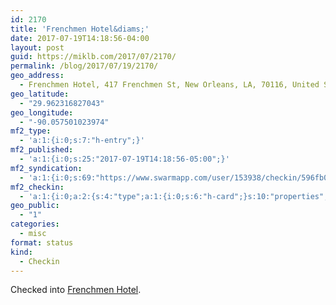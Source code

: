 ```yaml
---
id: 2170
title: 'Frenchmen Hotel&diams;'
date: 2017-07-19T14:18:56-04:00
layout: post
guid: https://miklb.com/2017/07/2170/
permalink: /blog/2017/07/19/2170/
geo_address:
  - Frenchmen Hotel, 417 Frenchmen St, New Orleans, LA, 70116, United States
geo_latitude:
  - "29.962316827043"
geo_longitude:
  - "-90.057501023974"
mf2_type:
  - 'a:1:{i:0;s:7:"h-entry";}'
mf2_published:
  - 'a:1:{i:0;s:25:"2017-07-19T14:18:56-05:00";}'
mf2_syndication:
  - 'a:1:{i:0;s:69:"https://www.swarmapp.com/user/153938/checkin/596fb0a0da5e5661f2906c78";}'
mf2_checkin:
  - 'a:1:{i:0;a:2:{s:4:"type";a:1:{i:0;s:6:"h-card";}s:10:"properties";a:9:{s:4:"name";a:1:{i:0;s:15:"Frenchmen Hotel";}s:3:"url";a:1:{i:0;s:49:"https://foursquare.com/v/4ad4c04af964a52067f220e3";}s:8:"latitude";a:1:{i:0;d:29.962316827043001;}s:9:"longitude";a:1:{i:0;d:-90.057501023973998;}s:14:"street-address";a:1:{i:0;s:16:"417 Frenchmen St";}s:8:"locality";a:1:{i:0;s:11:"New Orleans";}s:6:"region";a:1:{i:0;s:2:"LA";}s:12:"country-name";a:1:{i:0;s:13:"United States";}s:11:"postal-code";a:1:{i:0;s:5:"70116";}}}}'
geo_public:
  - "1"
categories:
  - misc
format: status
kind:
  - Checkin
---
```

<p>Checked into <a class="h-card p-location" href="https://foursquare.com/v/4ad4c04af964a52067f220e3">Frenchmen Hotel</a>.</p>